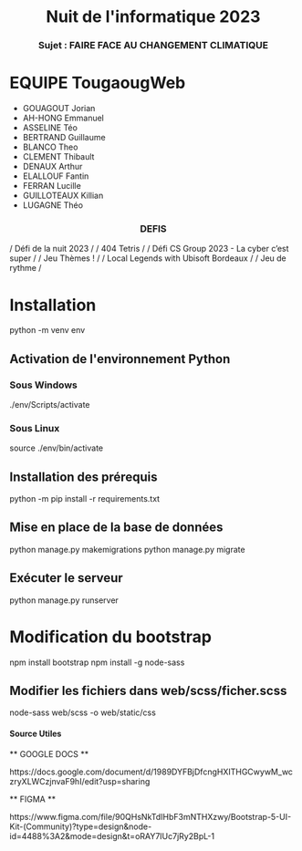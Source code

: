 <h1 align="center">Nuit de l'informatique 2023</h1>
<h3 align="center">Sujet : FAIRE FACE AU CHANGEMENT CLIMATIQUE</h3>

# EQUIPE TougaougWeb
- GOUAGOUT Jorian
- AH-HONG Emmanuel
- ASSELINE Téo
- BERTRAND Guillaume
- BLANCO Theo
- CLEMENT Thibault
- DENAUX Arthur
- ELALLOUF Fantin
- FERRAN Lucille
- GUILLOTEAUX Killian
- LUGAGNE Théo

<h3 align="center">DEFIS</h3>
/ Défi de la nuit 2023 /
/ 404 Tetris /
/ Défi CS Group 2023 - La cyber c’est super /
/ Jeu Thèmes ! /
/ Local Legends with Ubisoft Bordeaux /
/ Jeu de rythme /

# Installation
python -m venv env

## Activation de l'environnement Python
### Sous Windows
./env/Scripts/activate
### Sous Linux
source ./env/bin/activate

## Installation des prérequis
python -m pip install -r requirements.txt

## Mise en place de la base de données
python manage.py makemigrations
python manage.py migrate

## Exécuter le serveur

python manage.py runserver


# Modification du bootstrap

npm install bootstrap
npm install -g node-sass

## Modifier les fichiers dans web/scss/ficher.scss

node-sass web/scss -o web/static/css



<h4>Source Utiles</h4>
<p>** GOOGLE DOCS **</p> https://docs.google.com/document/d/1989DYFBjDfcngHXITHGCwywM_wczryXLWCzjnvaF9hI/edit?usp=sharing
<p>** FIGMA **</p> https://www.figma.com/file/90QHsNkTdIHbF3mNTHXzwy/Bootstrap-5-UI-Kit-(Community)?type=design&node-id=4488%3A2&mode=design&t=oRAY7IUc7jRy2BpL-1
